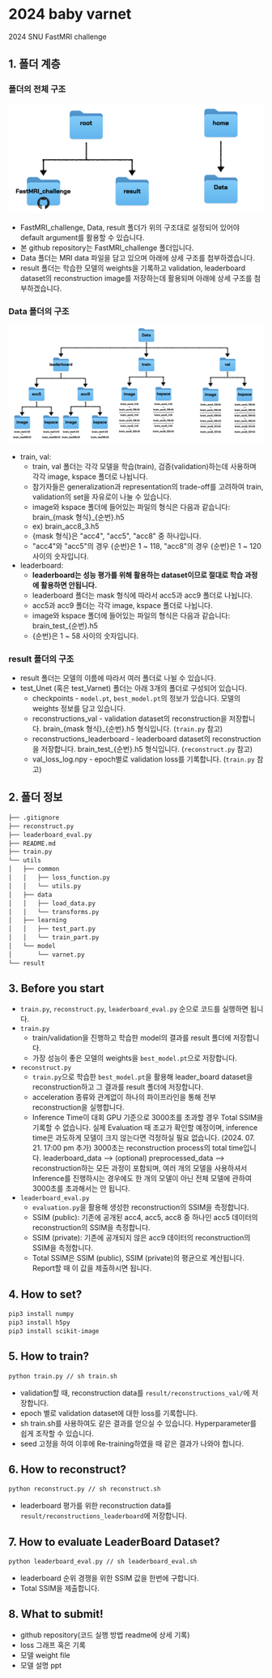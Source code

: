 # 2024 baby varnet
2024 SNU FastMRI challenge

## 1. 폴더 계층

### 폴더의 전체 구조
![image](docs/fastmri_folder_structure.png)
* FastMRI_challenge, Data, result 폴더가 위의 구조대로 설정되어 있어야 default argument를 활용할 수 있습니다.
* 본 github repository는 FastMRI_challenge 폴더입니다.
* Data 폴더는 MRI data 파일을 담고 있으며 아래에 상세 구조를 첨부하겠습니다.
* result 폴더는 학습한 모델의 weights을 기록하고 validation, leaderboard dataset의 reconstruction image를 저장하는데 활용되며 아래에 상세 구조를 첨부하겠습니다.

### Data 폴더의 구조
![image](docs/fastmri_data_structure.png)
* train, val:
    * train, val 폴더는 각각 모델을 학습(train), 검증(validation)하는데 사용하며 각각 image, kspace 폴더로 나뉩니다.
    * 참가자들은 generalization과 representation의 trade-off를 고려하여 train, validation의 set을 자유로이 나눌 수 있습니다.
    * image와 kspace 폴더에 들어있는 파일의 형식은 다음과 같습니다: brain_{mask 형식}_{순번}.h5
    * ex) brain_acc8_3.h5  
    * {mask 형식}은 "acc4", "acc5", "acc8" 중 하나입니다.
    * "acc4"와 "acc5"의 경우 {순번}은 1 ~ 118, "acc8"의 경우 {순번}은 1 ~ 120 사이의 숫자입니다. 
* leaderboard:
   * **leaderboard는 성능 평가를 위해 활용하는 dataset이므로 절대로 학습 과정에 활용하면 안됩니다.**
   * leaderboard 폴더는 mask 형식에 따라서 acc5과 acc9 폴더로 나뉩니다.
   * acc5과 acc9 폴더는 각각 image, kspace 폴더로 나뉩니다.
   * image와 kspace 폴더에 들어있는 파일의 형식은 다음과 같습니다: brain_test_{순번}.h5
   * {순번}은 1 ~ 58 사이의 숫자입니다. 

### result 폴더의 구조
* result 폴더는 모델의 이름에 따라서 여러 폴더로 나뉠 수 있습니다.
* test_Unet (혹은 test_Varnet) 폴더는 아래 3개의 폴더로 구성되어 있습니다.
  * checkpoints - `model.pt`, `best_model.pt`의 정보가 있습니다. 모델의 weights 정보를 담고 있습니다.
  * reconstructions_val - validation dataset의 reconstruction을 저장합니다. brain_{mask 형식}_{순번}.h5 형식입니다. (```train.py``` 참고)
  * reconstructions_leaderboard - leaderboard dataset의 reconstruction을 저장합니다. brain_test_{순번}.h5 형식입니다. (```reconstruct.py``` 참고)
  * val_loss_log.npy - epoch별로 validation loss를 기록합니다. (```train.py``` 참고)

## 2. 폴더 정보

```bash
├── .gitignore
├── reconstruct.py
├── leaderboard_eval.py
├── README.md
├── train.py
└── utils
│   ├── common
│   │   ├── loss_function.py
│   │   └── utils.py
│   ├── data
│   │   ├── load_data.py
│   │   └── transforms.py
│   ├── learning
│   │   ├── test_part.py
│   │   └── train_part.py
│   └── model
│       └── varnet.py
└── result
```

## 3. Before you start
* ```train.py```, ```reconstruct.py```, ```leaderboard_eval.py``` 순으로 코드를 실행하면 됩니다.
* ```train.py```
   * train/validation을 진행하고 학습한 model의 결과를 result 폴더에 저장합니다.
   * 가장 성능이 좋은 모델의 weights을 ```best_model.pt```으로 저장합니다. 
* ```reconstruct.py```
   * ```train.py```으로 학습한 ```best_model.pt```을 활용해 leader_board dataset을 reconstruction하고 그 결과를 result 폴더에 저장합니다.
   * acceleration 종류와 관계없이 하나의 파이프라인을 통해 전부 reconstruction을 실행합니다.
   * Inference Time이 대회 GPU 기준으로 3000초를 초과할 경우 Total SSIM을 기록할 수 없습니다. 실제 Evaluation 때 조교가 확인할 예정이며, inference time은 과도하게 모델이 크지 않는다면 걱정하실 필요 없습니다. (2024. 07. 21. 17:00 pm 추가) 3000초는 reconstruction process의 total time입니다. leaderboard_data --> (optional) preprocessed_data --> reconstruction하는 모든 과정이 포함되며, 여러 개의 모델을 사용하셔서 Inference를 진행하시는 경우에도 한 개의 모델이 아닌 전체 모델에 관하여 3000초를 초과해서는 안 됩니다.
* ```leaderboard_eval.py```
   * ```evaluation.py```을 활용해 생성한 reconstruction의 SSIM을 측정합니다.
   * SSIM (public): 기존에 공개된 acc4, acc5, acc8 중 하나인 acc5 데이터의 reconstruction의 SSIM을 측정합니다.
   * SSIM (private): 기존에 공개되지 않은 acc9 데이터의 reconstruction의 SSIM을 측정합니다.
   * Total SSIM은 SSIM (public), SSIM (private)의 평균으로 계산됩니다. Report할 때 이 값을 제출하시면 됩니다.

## 4. How to set?
```bash
pip3 install numpy
pip3 install h5py
pip3 install scikit-image
```

## 5. How to train?
```bash
python train.py // sh train.sh
```
- validation할 때, reconstruction data를 ```result/reconstructions_val/```에 저장합니다.
- epoch 별로 validation dataset에 대한 loss를 기록합니다.
- sh train.sh를 사용하여도 같은 결과를 얻으실 수 있습니다. Hyperparameter를 쉽게 조작할 수 있습니다.
- seed 고정을 하여 이후에 Re-training하였을 때 같은 결과가 나와야 합니다.

## 6. How to reconstruct?
```bash
python reconstruct.py // sh reconstruct.sh
```
- leaderboard 평가를 위한 reconstruction data를 ```result/reconstructions_leaderboard```에 저장합니다.

## 7. How to evaluate LeaderBoard Dataset?
```bash
python leaderboard_eval.py // sh leaderboard_eval.sh
```
- leaderboard 순위 경쟁을 위한 SSIM 값을 한번에 구합니다.
- Total SSIM을 제출합니다.

## 8. What to submit!
- github repository(코드 실행 방법 readme에 상세 기록)
- loss 그래프 혹은 기록
- 모델 weight file
- 모델 설명 ppt
